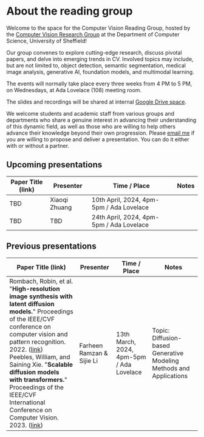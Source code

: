 # About the reading group
Welcome to the space for the Computer Vision Reading Group, hosted by the [Computer Vision Research Group](https://www.sheffield.ac.uk/dcs/research/groups/computer-vision) at the Department of Computer Science, University of Sheffield! 

Our group convenes to explore cutting-edge research, discuss pivotal papers, and delve into emerging trends in CV. Involved topics may include, but are not limited to, object detection, semantic segmentation, medical image analysis, generative AI, foundation models, and multimodal learning.

The events will normally take place every three weeks from 4 PM to 5 PM, on Wednesdays, at Ada Lovelace (108) meeting room.

The slides and recordings will be shared at internal [Google Drive space](https://drive.google.com/drive/u/0/folders/1o3_ADeVKSqumyZjem81fHtKCu-Cl2qWl).

We welcome students and academic staff from various groups and departments who share a genuine interest in advancing their understanding of this dynamic field, as well as those who are willing to help others advance their knowledge beyond their own progression.
Please [email me](mailto:sli256@sheffield.ac.uk) if you are willing to propose and deliver a presentation. You can do it either with or without a partner.


## Upcoming presentations
| Paper Title (link) | Presenter | Time / Place | Notes |
| ------------------ | ------ | ---- |-------|
| TBD | Xiaoqi Zhuang | 10th April, 2024, 4pm-5pm / Ada Lovelace |  |r
| TBD | TBD | 24th April, 2024, 4pm-5pm / Ada Lovelace |  |

## Previous presentations
| Paper Title (link) | Presenter | Time / Place | Notes |
| ------------------ | ------ | ---- |-------|
| Rombach, Robin, et al. "**High-resolution image synthesis with latent diffusion models.**" Proceedings of the IEEE/CVF conference on computer vision and pattern recognition. 2022. ([link](https://openaccess.thecvf.com/content/CVPR2022/papers/Rombach_High-Resolution_Image_Synthesis_With_Latent_Diffusion_Models_CVPR_2022_paper.pdf)) <br> Peebles, William, and Saining Xie. "**Scalable diffusion models with transformers.**" Proceedings of the IEEE/CVF International Conference on Computer Vision. 2023. ([link](https://openaccess.thecvf.com/content/ICCV2023/papers/Peebles_Scalable_Diffusion_Models_with_Transformers_ICCV_2023_paper.pdf))| Farheen Ramzan & Sijie Li | 13th March, 2024, 4pm-5pm / Ada Lovelace | Topic: Diffusion-based Generative Modeling Methods and Applications |
